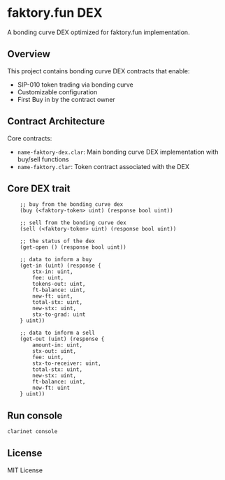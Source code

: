 # faktory.fun DEX

A bonding curve DEX optimized for faktory.fun implementation.

## Overview

This project contains bonding curve DEX contracts that enable:

- SIP-010 token trading via bonding curve
- Customizable configuration
- First Buy in by the contract owner

## Contract Architecture

Core contracts:

- `name-faktory-dex.clar`: Main bonding curve DEX implementation with buy/sell functions
- `name-faktory.clar`: Token contract associated with the DEX

## Core DEX trait

```clarity
    ;; buy from the bonding curve dex
    (buy (<faktory-token> uint) (response bool uint))

    ;; sell from the bonding curve dex
    (sell (<faktory-token> uint) (response bool uint))

    ;; the status of the dex
    (get-open () (response bool uint))

    ;; data to inform a buy
    (get-in (uint) (response {
        stx-in: uint,
        fee: uint,
        tokens-out: uint,
        ft-balance: uint,
        new-ft: uint,
        total-stx: uint,
        new-stx: uint,
        stx-to-grad: uint
    } uint))

    ;; data to inform a sell
    (get-out (uint) (response {
        amount-in: uint,
        stx-out: uint,
        fee: uint,
        stx-to-receiver: uint,
        total-stx: uint,
        new-stx: uint,
        ft-balance: uint,
        new-ft: uint
    } uint))
```

## Run console

```bash
clarinet console
```

## License

MIT License
